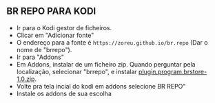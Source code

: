 ## BR REPO PARA KODI

<p align="left">
  <ul>
    <li>Ir para o Kodi gestor de ficheiros.</li>
    <li>Clicar em "Adicionar fonte"</li>
    <li>O endereço para a fonte é <code>https://zoreu.github.io/br.repo</code> (Dar o nome de "brrepo").</li>
    <li>Ir para "Addons"</li>
    <li>Em Addons, instalar de um ficheiro zip. Quando perguntar pela localização, selecionar "brrepo", e instalar <a href="plugin.program.brstore-1.0.zip">plugin.program.brstore-1.0.zip</a>.</li>
    <li>Volte pra tela incial do kodi em addons selecione BR REPO"</li>
    <li>Instale os addons de sua escolha</li>
  </ul>
</p>
